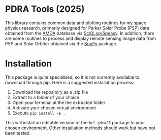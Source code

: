 # PDRA Tools (2025)
This library contains common data and plotting routines for my space physics research, primarily designed for Parker Solar Probe (PSP) data obtained from the [AMDA](https://amda.irap.omp.eu/) database via [SciQLop/Speasy](https://github.com/SciQLop/speasy). In addition, there are some routines to process and display remote sensing image data from PSP and Solar Orbiter obtained via the [SunPy](https://sunpy.org/) package.

# Installation
This package is quite specialised, so it is not currently available to download through pip. Here is a suggested installation process:
1. Download the repository as a .zip file
2. Extract to a folder of your choice
3. Open your terminal at the the extracted folder
4. Activate your chosen virtual environment
5. Execute `pip install -e .`

This will install an editable version of the `hcl_pdra25` package to your chosen environment. Other installation methods should work but have not been tested.